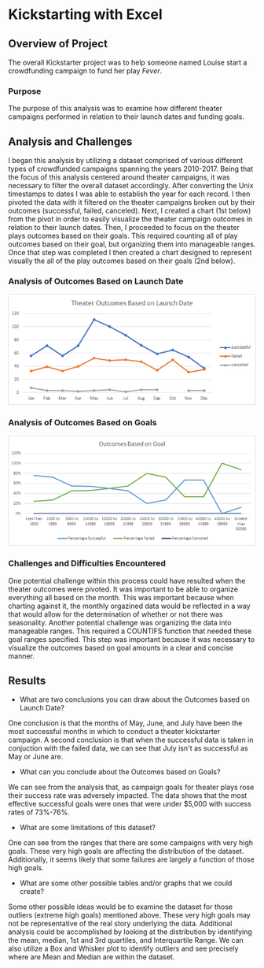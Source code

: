 # Kickstarting with Excel

## Overview of Project

The overall Kickstarter project was to help someone named Louise start a crowdfunding campaign to fund her play *Fever*.

### Purpose

The purpose of this analysis was to examine how different theater campaigns performed in relation to their launch dates and funding goals.

## Analysis and Challenges

I began this analysis by utilizing a dataset comprised of various different types of crowdfunded campaigns spanning the years 2010-2017. Being that the focus of this analysis centered around theater campaigns, it was necessary to filter the overall dataset accordingly. After converting the Unix timestamps to dates I was able to establish the year for each record. I then pivoted the data with it filtered on the theater campaigns broken out by their outcomes (successful, failed, canceled). Next, I created a chart (1st below) from the pivot in order to easily visualize the theater campaign outcomes in relation to their launch dates. Then, I proceeded to focus on the theater plays outcomes based on their goals. This required counting all of play outcomes based on their goal, but organizing them into manageable ranges. Once that step was completed I then created a chart designed to represent visually the all of the play outcomes based on their goals (2nd below).

### Analysis of Outcomes Based on Launch Date
![Theater Outcomes vs Launch](/Resources/Theater_Outcomes_vs_Launch.png "Theater Outcomes vs Launch")
### Analysis of Outcomes Based on Goals
![Outcomes vs Goals](/Resources/Outcomes_vs_Goals.png "Outcomes vs Goals")
### Challenges and Difficulties Encountered

One potential challenge within this process could have resulted when the theater outcomes were pivoted. It was important to be able to organize everything all based on the month. This was important because when charting against it, the monthly orgazined data would be reflected in a way that would allow for the determination of whether or not there was seasonality. Another potential challenge was organizing the data into manageable ranges. This required a COUNTIFS function that needed these goal ranges specified. This step was important because it was necessary to visualize the outcomes based on goal amounts in a clear and concise manner.

## Results

- What are two conclusions you can draw about the Outcomes based on Launch Date?  
  
One conclusion is that the months of May, June, and July have been the most successful months in which to conduct a theater kickstarter campaign. A second conclusion is that when the successful data is taken in conjuction with the failed data, we can see that July isn't as successful as May or June are.
- What can you conclude about the Outcomes based on Goals?
  
We can see from the analysis that, as campaign goals for theater plays rose their success rate was adversely impacted. The data shows that the most effective successful goals were ones that were under $5,000 with success rates of 73%-76%.
- What are some limitations of this dataset?
  
One can see from the ranges that there are some campaigns with very high goals. These very high goals are affecting the distribution of the dataset. Additionally, it seems likely that some failures are largely a function of those high goals.
- What are some other possible tables and/or graphs that we could create?
  
Some other possible ideas would be to examine the dataset for those outliers (extreme high goals) mentioned above. These very high goals may not be representative of the real story underlying the data. Additional analysis could be accomplished by looking at the distribution by identifying the mean, median, 1st and 3rd quartiles, and Interquartile Range. We can also utilize a Box and Whisker plot to identify outliers and see precisely where are Mean and Median are within the dataset.
